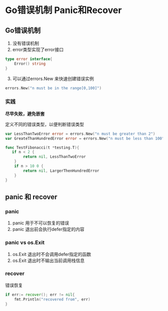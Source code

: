 
# Go错误机制 Panic和Recover

## Go错误机制

1. 没有错误机制
2. error类型实现了error接口
```go
type error interface{
    Error() string
}
```
3. 可以通过errors.New 来快速创建错误实例
```go
errors.New("n must be in the range[0,100]")
```

### 实践

**尽早失败，避免嵌套**

定义不同的错误类型，以便判断错误类型
```go
var LessThanTwoError error = errors.New("n must be greater than 2")
var GreateThanHundredError error = errors.New("n must be less than 100")

func TestFibonacci(t *testing.T){
   if n < 2 {
   		return nil, LessThanTwoError
   	}
   	if n > 10 0 {
   		return nil, LargerThenHundredError
   	}
}
```

## panic 和 recover

### panic
1. panic 用于不可以恢复的错误
2. panic 退出前会执行defer指定的内容

### panic vs os.Exit

1. os.Exit 退出时不会调用defer指定的函数
2. os.Exit 退出时不输出当前调用栈信息

### recover

错误恢复
```go
if err:= recover(); err != nil{
	fmt.Println("recovered from", err)
}
```

